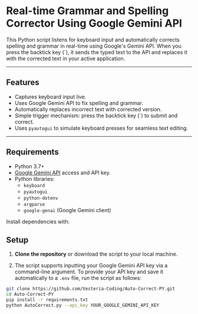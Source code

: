 # Real-time Grammar and Spelling Corrector Using Google Gemini API

This Python script listens for keyboard input and automatically corrects spelling and grammar in real-time using Google's Gemini API. When you press the backtick key (`), it sends the typed text to the API and replaces it with the corrected text in your active application.

---

## Features

- Captures keyboard input live.
- Uses Google Gemini API to fix spelling and grammar.
- Automatically replaces incorrect text with corrected version.
- Simple trigger mechanism: press the backtick key (`) to submit and correct.
- Uses `pyautogui` to simulate keyboard presses for seamless text editing.

---

## Requirements

- Python 3.7+
- [Google Gemini API](https://developers.google.com/genai) access and API key.
- Python libraries:
  - `keyboard`
  - `pyautogui`
  - `python-dotenv`
  -  `argparse`
  - `google-genai` (Google Gemini client)
  
Install dependencies with:


## Setup

1. **Clone the repository** or download the script to your local machine.

2. The script supports inputting your Google Gemini API key via a command-line argument. To provide your API key and save it automatically to a `.env` file, run the script as follows:

```bash
git clone https://github.com/Vesteria-Coding/Auto-Correct-PY.git
cd Auto-Correct-PY
pip install -r requirements.txt
python AutoCorrect.py --api_key YOUR_GOOGLE_GEMINI_API_KEY
